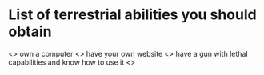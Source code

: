# List of terrestrial abilities you should obtain

<> own a computer
<> have your own website
<> have a gun with lethal capabilities and know how to use it
<> 